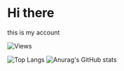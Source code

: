 # Hi there
this is my account

![Views](https://komarev.com/ghpvc/?username=DavidNaderer01)


![Top Langs](https://github-readme-stats.vercel.app/api/top-langs/?username=DavidNaderer01&theme=tokyonight)
![Anurag's GitHub stats](https://github-readme-stats.vercel.app/api?username=DavidNaderer01&theme=dark&show_icons=true)
